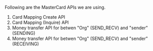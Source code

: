 Following are the MasterCard APIs we are using. 

1) Card Mapping Create API
2) Card Mapping (Inquire) API
3) Money transfer API for betwen "Org" (SEND_RECV) and "sender" (SENDING)
4) Money transfer API for betwen "Org" (SEND_RECV) and "sender" (RECEIVING)
